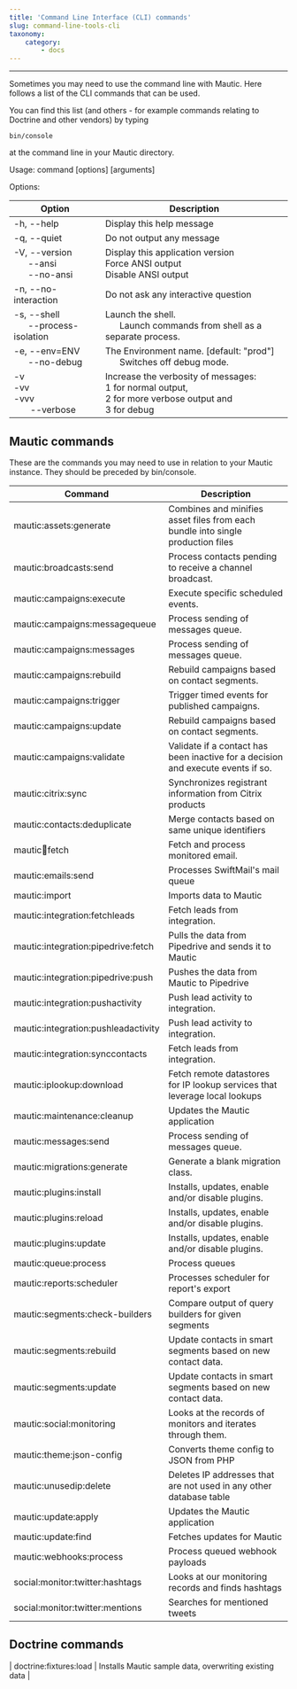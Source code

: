 ```yaml
---
title: 'Command Line Interface (CLI) commands'
slug: command-line-tools-cli
taxonomy:
    category:
        - docs
---
```


-------------------------

Sometimes you may need to use the command line with Mautic.  Here follows a list of the CLI commands that can be used.
 
You can find this list (and others - for example commands relating to Doctrine and other vendors) by typing 

`bin/console`

at the command line in your Mautic directory.

Usage:
  command [options] [arguments]

Options:

| Option | Description |
|---|---|
|  -h, --help    |           Display this help message |
|  -q, --quiet   |           Do not output any message |
|  -V, --version<br />&nbsp;&nbsp;&nbsp;&nbsp;&nbsp;&nbsp;--ansi <br />&nbsp;&nbsp;&nbsp;&nbsp;&nbsp;&nbsp;--no-ansi|           Display this application version<br />Force ANSI output<br />Disable ANSI output |
|  -n, --no-interaction |    Do not ask any interactive question |
|  -s, --shell<br />&nbsp;&nbsp;&nbsp;&nbsp;&nbsp;&nbsp;--process-isolation | Launch the shell.<br />&nbsp;&nbsp;&nbsp;&nbsp;&nbsp;&nbsp;Launch commands from shell as a separate process. |
|  -e, --env=ENV<br />&nbsp;&nbsp;&nbsp;&nbsp;&nbsp;&nbsp;--no-debug |           The Environment name. [default: "prod"] <br />&nbsp;&nbsp;&nbsp;&nbsp;&nbsp;&nbsp;Switches off debug mode. |
| -v<br /> -vv<br /> -vvv<br/>&nbsp;&nbsp;&nbsp;&nbsp;&nbsp;&nbsp; --verbose  |    Increase the verbosity of messages: <br />1 for normal output, <br />2 for more verbose output and <br/>3 for debug |

## Mautic commands

These are the commands you may need to use in relation to your Mautic instance.  They should be preceded by bin/console.

| Command  | Description  |
|---|---|
| mautic:assets:generate  |  Combines and minifies asset files from each bundle into single production files |
| mautic:broadcasts:send  | Process contacts pending to receive a channel broadcast.  |
| mautic:campaigns:execute  | Execute specific scheduled events.  |
| mautic:campaigns:messagequeue  | Process sending of messages queue.  |
| mautic:campaigns:messages   | Process sending of messages queue.  |
| mautic:campaigns:rebuild   | Rebuild campaigns based on contact segments.  |
| mautic:campaigns:trigger  | Trigger timed events for published campaigns.  |
| mautic:campaigns:update  | Rebuild campaigns based on contact segments.  |
| mautic:campaigns:validate  | Validate if a contact has been inactive for a decision and execute events if so.  |
| mautic:citrix:sync  | Synchronizes registrant information from Citrix products  |
| mautic:contacts:deduplicate  | Merge contacts based on same unique identifiers  |
| mautic:email:fetch  | Fetch and process monitored email.  |
| mautic:emails:send   | Processes SwiftMail's mail queue  |
| mautic:import  | Imports data to Mautic  |
| mautic:integration:fetchleads  | Fetch leads from integration.  |
| mautic:integration:pipedrive:fetch  | Pulls the data from Pipedrive and sends it to Mautic  |
| mautic:integration:pipedrive:push  | Pushes the data from Mautic to Pipedrive  |
| mautic:integration:pushactivity  | Push lead activity to integration.  |
| mautic:integration:pushleadactivity  | Push lead activity to integration.  |
| mautic:integration:synccontacts  | Fetch leads from integration.  |
| mautic:iplookup:download  | Fetch remote datastores for IP lookup services that leverage local lookups  |
| mautic:maintenance:cleanup  | Updates the Mautic application  |
| mautic:messages:send  | Process sending of messages queue.  |
| mautic:migrations:generate  | Generate a blank migration class.  |
| mautic:plugins:install  | Installs, updates, enable and/or disable plugins.  |
| mautic:plugins:reload  | Installs, updates, enable and/or disable plugins.   |
| mautic:plugins:update  | Installs, updates, enable and/or disable plugins.  |
| mautic:queue:process   | Process queues  |
| mautic:reports:scheduler  | Processes scheduler for report's export  |
| mautic:segments:check-builders  | Compare output of query builders for given segments  |
| mautic:segments:rebuild  | Update contacts in smart segments based on new contact data.  |
| mautic:segments:update   | Update contacts in smart segments based on new contact data.  |
| mautic:social:monitoring  | Looks at the records of monitors and iterates through them.   |
| mautic:theme:json-config   | Converts theme config to JSON from PHP  |
| mautic:unusedip:delete   | Deletes IP addresses that are not used in any other database table  |
| mautic:update:apply  | Updates the Mautic application  |
| mautic:update:find  | Fetches updates for Mautic  |
| mautic:webhooks:process  | Process queued webhook payloads  |
| social:monitor:twitter:hashtags  | Looks at our monitoring records and finds hashtags  |
| social:monitor:twitter:mentions  | Searches for mentioned tweets   |

## Doctrine commands

| doctrine:fixtures:load   | Installs Mautic sample data, overwriting existing data  |
